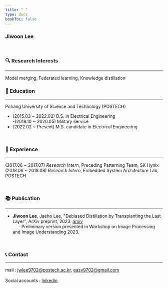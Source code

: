```yaml
---
title: " "
type: docs
bookToc: false
---
```


### **Jiwoon Lee**

<br>

### 🔍 Research Interests
---
Model merging, Federated learning, Knowledge distillation

### 🏫 Education
---
Pohang University of Science and Technology (POSTECH) <br>
- (2015.03 ~ 2022.02) B.S. in Electrical Engineering <br>
  -(2018.10 ~ 2020.05) Military service <br>
- (2022.02 ~ Present) M.S. candidate in Electrical Engineering <br>

<br>

### 🏢 Experience
---
(2017.06 ~ 2017.07) *Research Intern*, Preceding Patterning Team, SK Hynix <br>
(2018.06 ~ 2018.08) *Research Intern*, Embedded System Architecture Lab, POSTECH <br>

<br>

### 📚 Publication
---
- **Jiwoon Lee**, Jaeho Lee, "Debiased Distillation by Transplanting the Last Layer", ArXiv preprint, 2023. [arxiv](https://arxiv.org/abs/2302.11187) <br>
 &emsp; - Preliminary version presented in Workshop on Image Processing and Image Understanding 2023.
<br>

### 📞 Contact
---
mail : jwlee9702@postech.ac.kr, easy9702@gmail.com <br>  
Social accounts : [linkedin](https://www.linkedin.com/in/jiwoon-lee-0039061b9/)  

